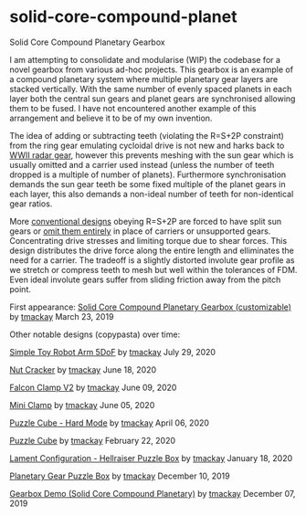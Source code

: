 # solid-core-compound-planet
Solid Core Compound Planetary Gearbox

I am attempting to consolidate and modularise (WIP) the codebase for a novel gearbox from various ad-hoc projects. This gearbox is an example of a compound planetary system where multiple planetary gear layers are stacked vertically. With the same number of evenly spaced planets in each layer both the central sun gears and planet gears are synchronised allowing them to be fused. I have not encountered another example of this arrangement and believe it to be of my own invention.

The idea of adding or subtracting teeth (violating the R=S+2P constraint) from the ring gear emulating cycloidal drive is not new and harks back to [WWII radar gear](https://en.wikipedia.org/wiki/Epicyclic_gearing), however this prevents meshing with the sun gear which is usually omitted and a carrier used instead (unless the number of teeth dropped is a multiple of number of planets). Furthermore synchronisation demands the sun gear teeth be some fixed multiple of the planet gears in each layer, this also demands a non-ideal number of teeth for non-identical gear ratios.

More [conventional designs](https://www.thingiverse.com/gear_down_for_what/designs) obeying R=S+2P are forced to have split sun gears or [omit them entirely](https://en.wikipedia.org/wiki/File:Rearview_Mirror_Epicyclic_Gears.jpg) in place of carriers or unsupported gears. Concentrating drive stresses and limiting torque due to shear forces. This design distributes the drive force along the entire length and elliminates the need for a carrier. The tradeoff is a slightly distorted involute gear profile as we stretch or compress teeth to mesh but well within the tolerances of FDM. Even ideal involute gears suffer from sliding friction away from the pitch point.

First appearance:
[Solid Core Compound Planetary Gearbox (customizable)](https://www.thingiverse.com/thing:3511382) by [tmackay](https://www.thingiverse.com/tmackay) March 23, 2019

Other notable designs (copypasta) over time:

[Simple Toy Robot Arm 5DoF](https://www.thingiverse.com/thing:4555965) by [tmackay](https://www.thingiverse.com/tmackay) July 29, 2020

[Nut Cracker](https://www.thingiverse.com/thing:4470029) by [tmackay](https://www.thingiverse.com/tmackay) June 18, 2020

[Falcon Clamp V2](https://www.thingiverse.com/thing:4436194) by [tmackay](https://www.thingiverse.com/tmackay) June 09, 2020

[Mini Clamp](https://www.thingiverse.com/thing:4427567) by [tmackay](https://www.thingiverse.com/tmackay) June 05, 2020

[Puzzle Cube - Hard Mode](https://www.thingiverse.com/thing:4264931) by [tmackay](https://www.thingiverse.com/tmackay) April 06, 2020

[Puzzle Cube](https://www.thingiverse.com/thing:4176562) by [tmackay](https://www.thingiverse.com/tmackay) February 22, 2020

[Lament Configuration - Hellraiser Puzzle Box](https://www.thingiverse.com/thing:4109303) by [tmackay](https://www.thingiverse.com/tmackay) January 18, 2020

[Planetary Gear Puzzle Box](https://www.thingiverse.com/thing:4034834) by [tmackay](https://www.thingiverse.com/tmackay) December 10, 2019

[Gearbox Demo (Solid Core Compound Planetary)](https://www.thingiverse.com/thing:4027011) by [tmackay](https://www.thingiverse.com/tmackay) December 07, 2019
